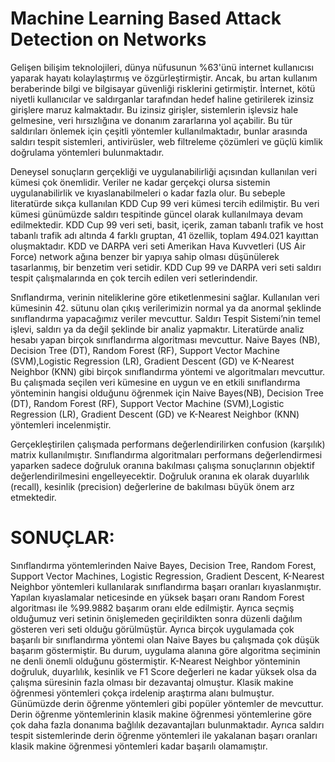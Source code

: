 # Machine Learning Based Attack Detection on Networks

Gelişen bilişim teknolojileri, dünya nüfusunun %63'ünü internet kullanıcısı yaparak hayatı kolaylaştırmış ve özgürleştirmiştir. Ancak, bu artan kullanım beraberinde bilgi ve bilgisayar güvenliği risklerini getirmiştir. İnternet, kötü niyetli kullanıcılar ve saldırganlar tarafından hedef haline getirilerek izinsiz girişlere maruz kalmaktadır. Bu izinsiz girişler, sistemlerin işlevsiz hale gelmesine, veri hırsızlığına ve donanım zararlarına yol açabilir. Bu tür saldırıları önlemek için çeşitli yöntemler kullanılmaktadır, bunlar arasında saldırı tespit sistemleri, antivirüsler, web filtreleme çözümleri ve güçlü kimlik doğrulama yöntemleri bulunmaktadır.

 

Deneysel sonuçların gerçekliği ve uygulanabilirliği açısından kullanılan veri kümesi çok önemlidir. Veriler ne kadar gerçekçi olursa sistemin uygulanabilirlik ve kıyaslanabilmeleri o kadar fazla olur. Bu sebeple literatürde sıkça kullanılan KDD Cup 99 veri kümesi tercih edilmiştir. Bu veri kümesi günümüzde saldırı tespitinde güncel olarak kullanılmaya devam edilmektedir. KDD Cup 99 veri seti, basit, içerik, zaman tabanlı trafik ve host tabanlı trafik adı altında 4 farklı gruptan, 41 özellik, toplam 494.021 kayıttan oluşmaktadır. KDD ve DARPA veri seti Amerikan Hava Kuvvetleri (US Air Force) network ağına benzer bir yapıya sahip olması düşünülerek tasarlanmış, bir benzetim veri setidir. KDD Cup 99 ve DARPA veri seti saldırı
tespit çalışmalarında en çok tercih edilen veri setlerindendir. 

  

Snıflandırma, verinin niteliklerine göre etiketlenmesini sağlar. Kullanılan veri kümesinin 42. sütunu olan çıkış verilerimizin normal ya da anormal şeklinde sınıflandırma yapacağımız veriler mevcuttur. Saldırı Tespit Sistemi’nin temel işlevi, saldırı ya da değil şeklinde bir analiz yapmaktır. Literatürde analiz hesabı yapan birçok sınıflandırma algoritması mevcuttur. Naive Bayes (NB), Decision Tree (DT), Random Forest (RF), Support Vector Machine (SVM),Logistic Regression (LR), Gradient Descent (GD) ve K-Nearest Neighbor (KNN) gibi birçok sınıflandırma yöntemi ve algoritmaları mevcuttur. Bu çalışmada seçilen veri kümesine en uygun ve en etkili sınıflandırma yönteminin hangisi olduğunu öğrenmek için Naive Bayes(NB), Decision Tree (DT), Random Forest (RF), Support Vector Machine (SVM),Logistic Regression (LR), Gradient Descent (GD) ve K-Nearest Neighbor (KNN) yöntemleri incelenmiştir.



Gerçekleştirilen çalışmada performans değerlendirilirken confusion (karşılık) matrix kullanılmıştır. Sınıflandırma algoritmaları performans değerlendirmesi yaparken sadece doğruluk oranına bakılması çalışma sonuçlarının objektif değerlendirilmesini engelleyecektir. Doğruluk oranına ek olarak duyarlılık (recall), kesinlik (precision) değerlerine de bakılması büyük önem arz etmektedir.



# SONUÇLAR: 
  
Sınıflandırma yöntemlerinden Naive Bayes, Decision Tree, Random Forest, Support Vector Machines, Logistic Regression, Gradient Descent, K-Nearest Neighbor yöntemleri kullanılarak sınıflandırma başarı oranları kıyaslanmıştır. Yapılan kıyaslamalar neticesinde en yüksek başarı oranı Random Forest algoritması ile %99.9882 başarım oranı elde edilmiştir. Ayrıca seçmiş olduğumuz veri setinin önişlemeden geçirildikten sonra düzenli dağılım gösteren veri seti olduğu görülmüştür. Ayrıca birçok uygulamada çok başarılı bir sınıflandırma yöntemi olan Naive Bayes bu çalışmada çok düşük başarım göstermiştir. Bu durum, uygulama alanına göre algoritma seçiminin ne denli önemli olduğunu göstermiştir. K-Nearest Neighbor yönteminin doğruluk, duyarlılık, kesinlik ve F1 Score değerleri ne kadar yüksek olsa da çalışma süresinin fazla olması bir dezavantaj olmuştur. Klasik makine öğrenmesi yöntemleri çokça irdelenip araştırma alanı bulmuştur. Günümüzde derin öğrenme yöntemleri gibi popüler yöntemler de mevcuttur. Derin öğrenme yöntemlerinin klasik makine öğrenmesi yöntemlerine göre çok daha fazla donanıma bağlılık dezavantajları bulunmaktadır. Ayrıca saldırı tespit sistemlerinde derin öğrenme yöntemleri ile yakalanan başarı oranları klasik makine öğrenmesi yöntemleri kadar başarılı olamamıştır.
